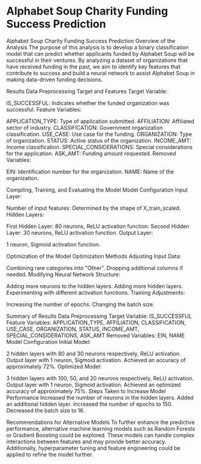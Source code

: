 # Alphabet Soup Charity Funding Success Prediction

Alphabet Soup Charity Funding Success Prediction
Overview of the Analysis
The purpose of this analysis is to develop a binary classification model that can predict whether applicants funded by Alphabet Soup will be successful in their ventures. By analyzing a dataset of organizations that have received funding in the past, we aim to identify key features that contribute to success and build a neural network to assist Alphabet Soup in making data-driven funding decisions.

Results
Data Preprocessing
Target and Features
Target Variable:

IS_SUCCESSFUL: Indicates whether the funded organization was successful.
Feature Variables:

APPLICATION_TYPE: Type of application submitted.
AFFILIATION: Affiliated sector of industry.
CLASSIFICATION: Government organization classification.
USE_CASE: Use case for the funding.
ORGANIZATION: Type of organization.
STATUS: Active status of the organization.
INCOME_AMT: Income classification.
SPECIAL_CONSIDERATIONS: Special considerations for the application.
ASK_AMT: Funding amount requested.
Removed Variables:

EIN: Identification number for the organization.
NAME: Name of the organization.

Compiling, Training, and Evaluating the Model
Model Configuration
Input Layer:

Number of input features: Determined by the shape of X_train_scaled.
Hidden Layers:

First Hidden Layer: 80 neurons, ReLU activation function.
Second Hidden Layer: 30 neurons, ReLU activation function.
Output Layer:

1 neuron, Sigmoid activation function.

Optimization of the Model
Optimization Methods
Adjusting Input Data:

Combining rare categories into "Other".
Dropping additional columns if needed.
Modifying Neural Network Structure:

Adding more neurons to the hidden layers.
Adding more hidden layers.
Experimenting with different activation functions.
Training Adjustments:

Increasing the number of epochs.
Changing the batch size.

Summary of Results
Data Preprocessing
Target Variable: IS_SUCCESSFUL
Feature Variables: APPLICATION_TYPE, AFFILIATION, CLASSIFICATION, USE_CASE, ORGANIZATION, STATUS, INCOME_AMT, SPECIAL_CONSIDERATIONS, ASK_AMT
Removed Variables: EIN, NAME
Model Configuration
Initial Model:

2 hidden layers with 80 and 30 neurons respectively, ReLU activation.
Output layer with 1 neuron, Sigmoid activation.
Achieved an accuracy of approximately 72%.
Optimized Model:

3 hidden layers with 100, 50, and 20 neurons respectively, ReLU activation.
Output layer with 1 neuron, Sigmoid activation.
Achieved an optimized accuracy of approximately 75%.
Steps Taken to Increase Model Performance
Increased the number of neurons in the hidden layers.
Added an additional hidden layer.
Increased the number of epochs to 150.
Decreased the batch size to 16.

Recommendations for Alternative Models
To further enhance the predictive performance, alternative machine learning models such as Random Forests or Gradient Boosting could be explored. These models can handle complex interactions between features and may provide better accuracy. Additionally, hyperparameter tuning and feature engineering could be applied to refine the model further.